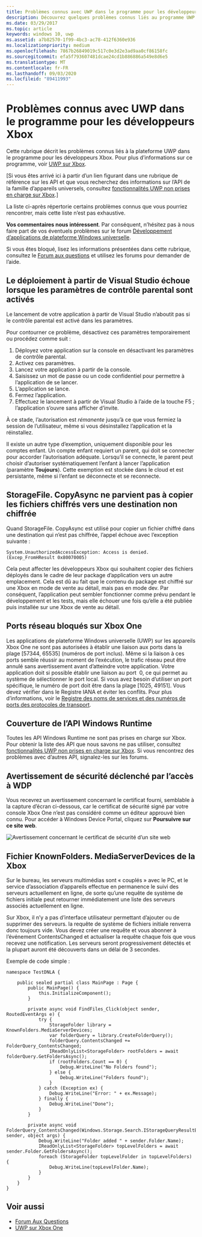 ```yaml
---
title: Problèmes connus avec UWP dans le programme pour les développeurs Xbox
description: Découvrez quelques problèmes connus liés au programme UWP sur Xbox One Developer et découvrez comment accéder à d’autres ressources d’aide.
ms.date: 03/29/2017
ms.topic: article
keywords: windows 10, uwp
ms.assetid: a7b82570-1f99-4bc3-ac78-412f6360e936
ms.localizationpriority: medium
ms.openlocfilehash: 7867b26849019c517c0e3d2e3ad9aa0cf86158fc
ms.sourcegitcommit: efa5f793607481dcae24cd1b886886a549e8d6e5
ms.translationtype: MT
ms.contentlocale: fr-FR
ms.lasthandoff: 09/03/2020
ms.locfileid: "89411993"
---
```

# <a name="known-issues-with-uwp-on-xbox-developer-program"></a>Problèmes connus avec UWP dans le programme pour les développeurs Xbox

Cette rubrique décrit les problèmes connus liés à la plateforme UWP dans le programme pour les développeurs Xbox. Pour plus d’informations sur ce programme, voir [UWP sur Xbox](index.md). 

\[Si vous êtes arrivé ici à partir d’un lien figurant dans une rubrique de référence sur les API et que vous recherchez des informations sur l’API de la famille d’appareils universels, consultez [fonctionnalités UWP non prises en charge sur Xbox](/uwp/extension-sdks/uwp-limitations-on-xbox).\]

La liste ci-après répertorie certains problèmes connus que vous pourriez rencontrer, mais cette liste n’est pas exhaustive.

**Vos commentaires nous intéressent**. Par conséquent, n’hésitez pas à nous faire part de vos éventuels problèmes sur le forum [Développement d’applications de plateforme Windows universelle](https://social.msdn.microsoft.com/forums/windowsapps/home?forum=wpdevelop). 

Si vous êtes bloqué, lisez les informations présentées dans cette rubrique, consultez le [Forum aux questions](frequently-asked-questions.md) et utilisez les forums pour demander de l’aide.

 
## <a name="deploying-from-vs-fails-with-parental-controls-turned-on"></a>Le déploiement à partir de Visual Studio échoue lorsque les paramètres de contrôle parental sont activés

Le lancement de votre application à partir de Visual Studio n’aboutit pas si le contrôle parental est activé dans les paramètres.

Pour contourner ce problème, désactivez ces paramètres temporairement ou procédez comme suit :
1. Déployez votre application sur la console en désactivant les paramètres de contrôle parental.
2. Activez ces paramètres.
3. Lancez votre application à partir de la console.
4. Saisissez un mot de passe ou un code confidentiel pour permettre à l’application de se lancer.
5. L’application se lance.
6. Fermez l’application.
7. Effectuez le lancement à partir de Visual Studio à l’aide de la touche F5 ; l’application s’ouvre sans afficher d’invite.

À ce stade, l’autorisation est _rémanente_ jusqu’à ce que vous fermiez la session de l’utilisateur, même si vous désinstallez l’application et la réinstallez.
 
Il existe un autre type d’exemption, uniquement disponible pour les comptes enfant. Un compte enfant requiert un parent, qui doit se connecter pour accorder l’autorisation adéquate. Lorsqu’il se connecte, le parent peut choisir d’autoriser systématiquement l’enfant à lancer l’application (paramètre **Toujours**). Cette exemption est stockée dans le cloud et est persistante, même si l’enfant se déconnecte et se reconnecte.

## <a name="storagefilecopyasync-fails-to-copy-encrypted-files-to-unencrypted-destination"></a>StorageFile. CopyAsync ne parvient pas à copier les fichiers chiffrés vers une destination non chiffrée 

Quand StorageFile. CopyAsync est utilisé pour copier un fichier chiffré dans une destination qui n’est pas chiffrée, l’appel échoue avec l’exception suivante :

```
System.UnauthorizedAccessException: Access is denied. (Excep_FromHResult 0x80070005)
```

Cela peut affecter les développeurs Xbox qui souhaitent copier des fichiers déployés dans le cadre de leur package d’application vers un autre emplacement. Cela est dû au fait que le contenu du package est chiffré sur une Xbox en mode de vente au détail, mais pas en mode dev. Par conséquent, l’application peut sembler fonctionner comme prévu pendant le développement et les tests, mais elle échouer une fois qu’elle a été publiée puis installée sur une Xbox de vente au détail.
 

## <a name="blocked-networking-ports-on-xbox-one"></a>Ports réseau bloqués sur Xbox One

Les applications de plateforme Windows universelle (UWP) sur les appareils Xbox One ne sont pas autorisées à établir une liaison aux ports dans la plage [57344, 65535]&nbsp;(numéros de port inclus). Même si la liaison à ces ports semble réussir au moment de l’exécution, le trafic réseau peut être annulé sans avertissement avant d’atteindre votre application. Votre application doit si possible établir une liaison au port  0, ce qui permet au système de sélectionner le port local. Si vous avez besoin d’utiliser un port spécifique, le numéro de port doit être dans la plage [1025, 49151]. Vous devez vérifier dans le Registre IANA et éviter les conflits. Pour plus d’informations, voir le [Registre des noms de services et des numéros de ports des protocoles de transport](https://www.iana.org/assignments/service-names-port-numbers/service-names-port-numbers.xhtml).

## <a name="windows-runtime-api-coverage"></a>Couverture de l’API Windows Runtime

Toutes les API Windows Runtime ne sont pas prises en charge sur Xbox. Pour obtenir la liste des API que nous savons ne pas utiliser, consultez [fonctionnalités UWP non prises en charge sur Xbox](/uwp/extension-sdks/uwp-limitations-on-xbox). Si vous rencontrez des problèmes avec d’autres API, signalez-les sur les forums.

## <a name="navigating-to-wdp-causes-a-certificate-warning"></a>Avertissement de sécurité déclenché par l’accès à WDP

Vous recevrez un avertissement concernant le certificat fourni, semblable à la capture d’écran ci-dessous, car le certificat de sécurité signé par votre console Xbox One n’est pas considéré comme un éditeur approuvé bien connu. Pour accéder à Windows Device Portal, cliquez sur **Poursuivre sur ce site web**.

![Avertissement concernant le certificat de sécurité d’un site web](images/security_cert_warning.jpg)


## <a name="knownfoldersmediaserverdevices-caveat-on-xbox"></a>Fichier KnownFolders. MediaServerDevices de la Xbox

Sur le bureau, les serveurs multimédias sont « couplés » avec le PC, et le service d’association d’appareils effectue en permanence le suivi des serveurs actuellement en ligne, de sorte qu’une requête de système de fichiers initiale peut retourner immédiatement une liste des serveurs associés actuellement en ligne.

Sur Xbox, il n’y a pas d’interface utilisateur permettant d’ajouter ou de supprimer des serveurs. la requête de système de fichiers initiale renverra donc toujours vide. Vous devez créer une requête et vous abonner à l’événement ContentsChanged et actualiser la requête chaque fois que vous recevez une notification. Les serveurs seront progressivement détectés et la plupart auront été découverts dans un délai de 3 secondes.

Exemple de code simple :

```
namespace TestDNLA {

    public sealed partial class MainPage : Page {
        public MainPage() {
            this.InitializeComponent();
        }

        private async void FindFiles_Click(object sender, RoutedEventArgs e) {
            try {
                StorageFolder library = KnownFolders.MediaServerDevices;
                var folderQuery = library.CreateFolderQuery();
                folderQuery.ContentsChanged += FolderQuery_ContentsChanged;
                IReadOnlyList<StorageFolder> rootFolders = await folderQuery.GetFoldersAsync();
                if (rootFolders.Count == 0) {
                    Debug.WriteLine("No Folders found");
                } else {
                    Debug.WriteLine("Folders found");
                }
            } catch (Exception ex) {
                Debug.WriteLine("Error: " + ex.Message);
            } finally {
                Debug.WriteLine("Done");
            }
        }

        private async void FolderQuery_ContentsChanged(Windows.Storage.Search.IStorageQueryResultBase sender, object args) {
            Debug.WriteLine("Folder added " + sender.Folder.Name);
            IReadOnlyList<StorageFolder> topLevelFolders = await sender.Folder.GetFoldersAsync();
            foreach (StorageFolder topLevelFolder in topLevelFolders) {
                Debug.WriteLine(topLevelFolder.Name);
            }
        }
    }
}
```

## <a name="see-also"></a>Voir aussi
- [Forum Aux Questions](frequently-asked-questions.md)
- [UWP sur Xbox One](index.md)